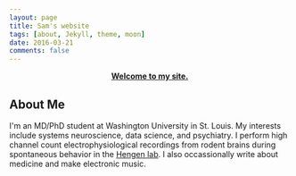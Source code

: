 ```yaml
---
layout: page
title: Sam's website
tags: [about, Jekyll, theme, moon]
date: 2016-03-21
comments: false
---
```

    
<center><a href="http://sbrunwas.github.io/"><b>Welcome to my site.</b></a> </center>

## About Me
I'm an MD/PhD student at Washington University in St. Louis.  My interests include systems neuroscience, data science, and psychiatry.  I perform high channel count electrophysiological recordings from rodent brains during spontaneous behavior in the [Hengen lab](https://hengenlab.org).  I also occassionally write about medicine and make electronic music.